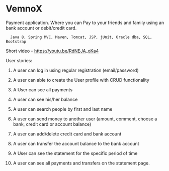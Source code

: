 # VemnoX
Payment application. Where you can Pay to your friends and family using an bank account or debit/credit card.

      Java 8, Spring MVC, Maven, Tomcat, JSP, jUnit, Oracle dba, SQL, Bootstrap


  Short video - https://youtu.be/RdNEJA_oKa4


User stories:

1. A user can log in using regular registration (email/password)

2. A user can able to create the User profile with CRUD functionality

3. A User can see all payments

4. A user can see his/her balance

5. A user can search people by first and last name

6. A user can send money to another user (amount, comment, choose a bank, credit card or account balance)

7. A user can add/delete credit card and bank account

8. A user can transfer the account balance to the bank account

9. A User can see the statement for the specific period of time

10. A user can see all payments and transfers on the statement page.


